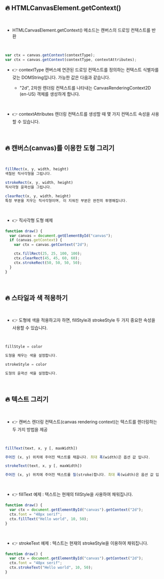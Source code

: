 ## 🔥 HTMLCanvasElement.getContext()

<br/>

- HTMLCanvasElement.getContext() 메소드는 캔버스의 드로잉 컨텍스트를 반환

<br/>

```javascript
var ctx = canvas.getContext(contextType);
var ctx = canvas.getContext(contextType, contextAttributes);
```

- 👉 contextType
  캔버스에 연관된 드로잉 컨텍스트를 정의하는 컨텍스트 식별자를 갖는 DOMString입니다. 가능한 값은 다음과 같습니다.

  - "2d", 2차원 렌더링 컨텍스트를 나타내는 CanvasRenderingContext2D (en-US) 객체를 생성하게 합니다.

    <br/>

- 👉 contextAttributes
  렌더링 컨텍스트를 생성할 때 몇 가지 컨텍스트 속성을 사용할 수 있습니다.

 <br/>

## 🔥 캔버스(canvas)를 이용한 도형 그리기

<br/>

```javascript
fillRect(x, y, width, height)
색칠된 직사각형을 그립니다.

strokeRect(x, y, width, height)
직사각형 윤곽선을 그립니다.

clearRect(x, y, width, height)
특정 부분을 지우는 직사각형이며, 이 지워진 부분은 완전히 투명해집니다.

```

<br/>

- 👉 직사각형 도형 예제
  <br/>

```javascript
function draw() {
  var canvas = document.getElementById("canvas");
  if (canvas.getContext) {
    var ctx = canvas.getContext("2d");

    ctx.fillRect(25, 25, 100, 100);
    ctx.clearRect(45, 45, 60, 60);
    ctx.strokeRect(50, 50, 50, 50);
  }
}
```

<br/>

## 🔥 스타일과 색 적용하기

<br/>

- 👉 도형에 색을 적용하고자 하면, fillStyle과 strokeStyle 두 가지 중요한 속성을 사용할 수 있습니다.

<br/>

```javascript
fillStyle = color

도형을 채우는 색을 설정합니다.

strokeStyle = color

도형의 윤곽선 색을 설정합니다.
```

<br/>

## 🔥 텍스트 그리기

<br/>

- 👉 캔버스 렌더링 컨텍스트(canvas rendering context)는 텍스트를 렌더링하는 두 가지 방법을 제공

<br/>

```javascript
fillText(text, x, y [, maxWidth])

주어진 (x, y) 위치에 주어진 텍스트를 채웁니다. 최대 폭(width)은 옵션 값 입니다.

strokeText(text, x, y [, maxWidth])

주어진 (x, y) 위치에 주어진 텍스트를 칠(stroke)합니다. 최대 폭(width)은 옵션 값 입니다.
```

<br/>

- 👉 fillText 예제 : 텍스트는 현재의 fillStyle을 사용하여 채워집니다.
  <br/>

```javascript
function draw() {
  var ctx = document.getElementById("canvas").getContext("2d");
  ctx.font = "48px serif";
  ctx.fillText("Hello world", 10, 50);
}
```

<br/>

- 👉 strokeText 예제 : 텍스트는 현재의 strokeStyle을 이용하여 채워집니다.
  <br/>

```javascript
function draw() {
  var ctx = document.getElementById("canvas").getContext("2d");
  ctx.font = "48px serif";
  ctx.strokeText("Hello world", 10, 50);
}
```

